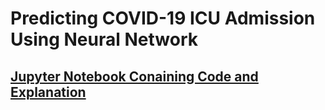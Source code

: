 # Predicting COVID-19 ICU Admission Using Neural Network

## [Jupyter Notebook Conaining Code and Explanation](main.ipynb)
